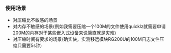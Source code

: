 ### 使用场景 
* 对压缩比不敏感的场景  
* 对内存不敏感的场景(例如我需要压缩一个100M的文件使用quicklz就需要申请200M的内存对于某些嵌入式设备来说简直就是灾难)  
* 对压缩时间有要求的场景(确实快，实测移远模块RG200U的100M日志文件压缩只需要5s钟)    

